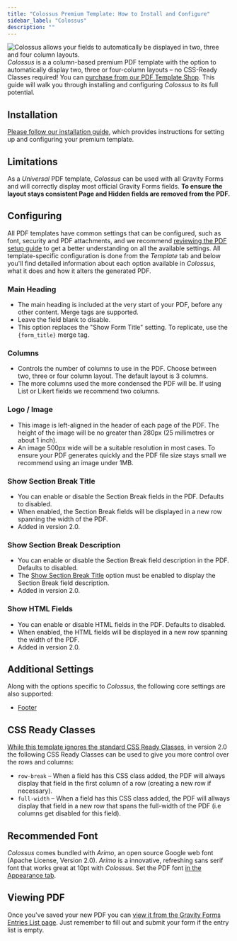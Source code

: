 ```yaml
---
title: "Colossus Premium Template: How to Install and Configure"
sidebar_label: "Colossus"
description: ""
---
```


![Colossus allows your fields to automatically be displayed in two, three and four column layouts.](https://resources.gravitypdf.com/uploads/edd/2017/03/four-columns.png)
*Colossus* is a a column-based premium PDF template with the option to automatically display two, three or four-column layouts – no CSS-Ready Classes required! You can [purchase from our PDF Template Shop](https://gravitypdf.com/shop/colossus/). This guide will walk you through installing and configuring *Colossus* to its full potential.

## Installation 

[Please follow our installation guide](installing-upgrading-premium-templates.md), which provides instructions for setting up and configuring your premium template.

## Limitations 

As a *Universal* PDF template, *Colossus* can be used with all Gravity Forms and will correctly display most official Gravity Forms fields. **To ensure the layout stays consistent Page and Hidden fields are removed from the PDF.**

## Configuring 

All PDF templates have common settings that can be configured, such as font, security and PDF attachments, and we recommend [reviewing the PDF setup guide](../users/setup-pdf.md) to get a better understanding on all the available settings. All template-specific configuration is done from the *Template* tab and below you'll find detailed information about each option available in *Colossus*, what it does and how it alters the generated PDF.

### Main Heading 
* The main heading is included at the very start of your PDF, before any other content. Merge tags are supported.
* Leave the field blank to disable.
* This option replaces the "Show Form Title" setting. To replicate, use the `{form_title}` merge tag.

### Columns 
* Controls the number of columns to use in the PDF. Choose between two, three or four column layout. The default layout is 3 columns.
* The more columns used the more condensed the PDF will be. If using List or Likert fields we recommend two columns.

### Logo / Image 
* This image is left-aligned in the header of each page of the PDF. The height of the image will be no greater than 280px (25 millimetres or about 1 inch).
* An image 500px wide will be a suitable resolution in most cases. To ensure your PDF generates quickly and the PDF file size stays small we recommend using an image under 1MB.

### Show Section Break Title 
* You can enable or disable the Section Break fields in the PDF. Defaults to disabled.
* When enabled, the Section Break fields will be displayed in a new row spanning the width of the PDF.
* Added in version 2.0.

### Show Section Break Description 
* You can enable or disable the Section Break field description in the PDF. Defaults to disabled.
* The [Show Section Break Title](#show-section-break-title) option must be enabled to display the Section Break field description.
* Added in version 2.0.

### Show HTML Fields 
* You can enable or disable HTML fields in the PDF. Defaults to disabled.
* When enabled, the HTML fields will be displayed in a new row spanning the width of the PDF.
* Added in version 2.0.

## Additional Settings 

Along with the options specific to *Colossus*, the following core settings are also supported:

-   [Footer](../users/setup-pdf.md#footer)

## CSS Ready Classes 

[While this template ignores the standard CSS Ready Classes](https://docs.gravityforms.com/css-ready-classes/), in version 2.0 the following CSS Ready Classes can be used to give you more control over the rows and columns:

-   `row-break` – When a field has this CSS class added, the PDF will always display that field in the first column of a row (creating a new row if necessary).
-   `full-width` – When a field has this CSS class added, the PDF will allways display that field in a new row that spans the full-width of the PDF (i.e columns get disabled for this field).

## Recommended Font 

*Colossus* comes bundled with *Arimo*, an open source Google web font (Apache License, Version 2.0). *Arimo* is a innovative, refreshing sans serif font that works great at 10pt with *Colossus*. Set the PDF font [in the Appearance tab](../users/setup-pdf.md#appearance-tab).

## Viewing PDF 

Once you've saved your new PDF you can [view it from the Gravity Forms Entries List page](../users/viewing-pdfs.md). Just remember to fill out and submit your form if the entry list is empty.
